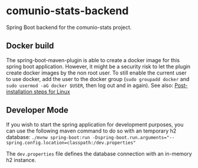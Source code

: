 # comunio-stats-backend

Spring Boot backend for the comunio-stats project.

## Docker build

The spring-boot-maven-plugin is able to create a docker image for this spring boot application. However, it might be a security risk to let the plugin create docker images by the non root user. To still enable the current user to use docker, add the user to the docker group (`sudo groupadd docker` and `sudo usermod -aG docker $USER`, then log out and in again). See also: [Post-installation steps for Linux](https://docs.docker.com/engine/install/linux-postinstall/)

## Developer Mode

If you wish to start the spring application for development purposes, you can use the following maven command to do so with an temporary h2 database:
`./mvnw spring-boot:run -Dspring-boot.run.arguments="--spring.config.location=classpath:/dev.properties"`

The `dev.properties` file defines the database connection with an in-memory h2 instance.
